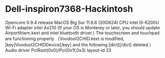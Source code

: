 # Dell-inspiron7368-Hackintosh
Opencore 0.9.4 release
MacOS Big Sur 11.6.6 (20G624)
CPU intel i5-6200U
Wi-Fi adapter intel Ax210 (If your OS is Monterey or later, you should update AirportItlwm.kext and intel bluetooth driver.)
The touchscreen and touchpad are functioning properly （VoodooI2CHID.kext is modified, [key]VoodooI2CHIDDevice[/key] and the following [dict][/dict] deleted.）
Audio driver PciRoot(0x0)/Pci(0x1f,0x3) layout-id 33
